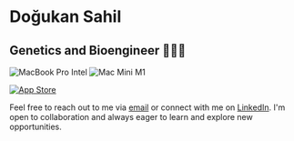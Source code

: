 # Doğukan Sahil

## Genetics and Bioengineer 👨🏽‍🔬

![MacBook Pro Intel](https://img.shields.io/badge/MacBook%20Pro-Intel-blue?style=for-the-badge&logo=apple&logoColor=white)
![Mac Mini M1](https://img.shields.io/badge/Mac%20Mini-M1-orange?style=for-the-badge&logo=apple&logoColor=white)

[![App Store](https://img.shields.io/badge/App%20Store-Storage%20Statusbar-blue.svg)](https://apps.apple.com/tr/app/storage-statusbar/id6449625678?l=tr&mt=12)

Feel free to reach out to me via [email](mailto:dogukansahil@gmail.com) or connect with me on [LinkedIn](https://www.linkedin.com/in/dogukansahil). I'm open to collaboration and always eager to learn and explore new opportunities.
